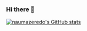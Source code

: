 ### Hi there 👋

[![naumazeredo's GitHub stats](https://github-readme-stats.vercel.app/api?username=naumazeredo)](https://github.com/naumazeredo)
